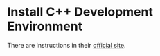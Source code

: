 # Install C++ Development Environment
There are instructions in their [official site](http://apt.llvm.org/).
